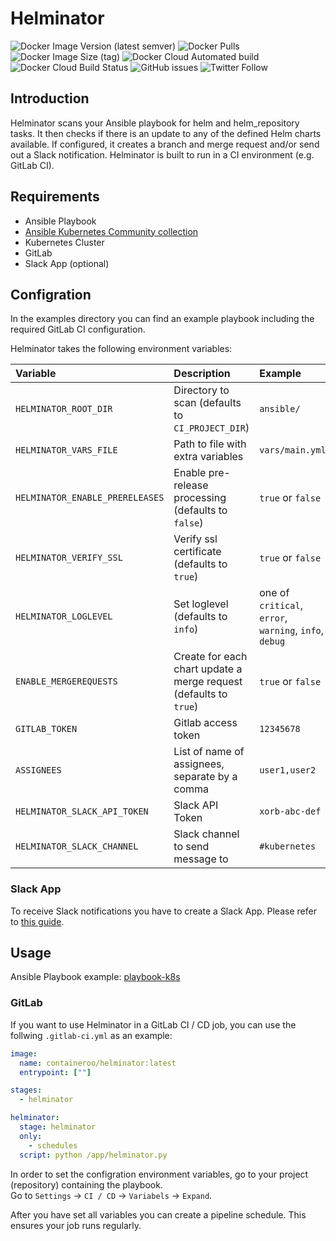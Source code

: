 # Helminator

![Docker Image Version (latest semver)](https://img.shields.io/docker/v/containeroo/helminator?style=flat-square)
![Docker Pulls](https://img.shields.io/docker/pulls/containeroo/helminator?style=flat-square)
![Docker Image Size (tag)](https://img.shields.io/docker/image-size/containeroo/helminator/latest?style=flat-square)
![Docker Cloud Automated build](https://img.shields.io/docker/cloud/automated/containeroo/helminator?style=flat-square)
![Docker Cloud Build Status](https://img.shields.io/docker/cloud/build/containeroo/helminator?style=flat-square)
![GitHub issues](https://img.shields.io/github/issues/containeroo/helminator?style=flat-square)
![Twitter Follow](https://img.shields.io/twitter/follow/containeroo?style=social)

## Introduction

Helminator scans your Ansible playbook for helm and helm_repository tasks.
It then checks if there is an update to any of the defined Helm charts available. If configured, it creates a branch and merge request and/or send out a Slack notification.
Helminator is built to run in a CI environment (e.g. GitLab CI).

## Requirements

- Ansible Playbook
- [Ansible Kubernetes Community collection](https://github.com/ansible-collections/community.kubernetes)
- Kubernetes Cluster
- GitLab
- Slack App (optional)

## Configration

In the examples directory you can find an example playbook including the required GitLab CI configuration.

Helminator takes the following environment variables:

| Variable                        | Description                                                       | Example                                                |
| :------------------------------ | :---------------------------------------------------------------- | :----------------------------------------------------- |
| `HELMINATOR_ROOT_DIR`           | Directory to scan (defaults to `CI_PROJECT_DIR`)                  | `ansible/`                                             |
| `HELMINATOR_VARS_FILE`          | Path to file with extra variables                                 | `vars/main.yml`                                        |
| `HELMINATOR_ENABLE_PRERELEASES` | Enable pre-release processing (defaults to `false`)               | `true` or `false`                                      |
| `HELMINATOR_VERIFY_SSL`         | Verify ssl certificate (defaults to `true`)                       | `true` or `false`                                      |
| `HELMINATOR_LOGLEVEL`           | Set loglevel (defaults to `info`)                                 | one of `critical`, `error`, `warning`, `info`, `debug` |
| `ENABLE_MERGEREQUESTS`          | Create for each chart update a merge request (defaults to `true`) | `true` or `false`                                      |
| `GITLAB_TOKEN`                  | Gitlab access token                                               | `12345678`                                             |
| `ASSIGNEES`                     | List of name of assignees, separate by a comma                    | `user1,user2`                                          |
| `HELMINATOR_SLACK_API_TOKEN`    | Slack API Token                                                   | `xorb-abc-def`                                         |
| `HELMINATOR_SLACK_CHANNEL`      | Slack channel to send message to                                  | `#kubernetes`                                          |

### Slack App

To receive Slack notifications you have to create a Slack App. Please refer to [this guide](https://github.com/slackapi/python-slackclient/blob/master/tutorial/01-creating-the-slack-app.md).

## Usage

Ansible Playbook example: [playbook-k8s](https://github.com/containeroo/playbook-k8s)

### GitLab

If you want to use Helminator in a GitLab CI / CD job, you can use the follwing `.gitlab-ci.yml` as an example:

```yaml
image:
  name: containeroo/helminator:latest
  entrypoint: [""]

stages:
  - helminator

helminator:
  stage: helminator
  only:
    - schedules
  script: python /app/helminator.py
```

In order to set the configration environment variables, go to your project (repository) containing the playbook.  
Go to `Settings` -> `CI / CD` -> `Variabels` -> `Expand`.

After you have set all variables you can create a pipeline schedule. This ensures your job runs regularly.
